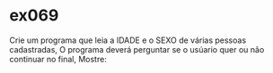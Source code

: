 # ex069
Crie um programa que leia a IDADE e o SEXO de várias pessoas cadastradas, O programa deverá perguntar se o usúario quer ou não continuar no final, Mostre:
